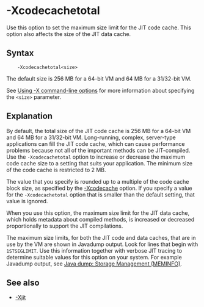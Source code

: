 <!--
* Copyright (c) 2017, 2021 IBM Corp. and others
*
* This program and the accompanying materials are made
* available under the terms of the Eclipse Public License 2.0
* which accompanies this distribution and is available at
* https://www.eclipse.org/legal/epl-2.0/ or the Apache
* License, Version 2.0 which accompanies this distribution and
* is available at https://www.apache.org/licenses/LICENSE-2.0.
*
* This Source Code may also be made available under the
* following Secondary Licenses when the conditions for such
* availability set forth in the Eclipse Public License, v. 2.0
* are satisfied: GNU General Public License, version 2 with
* the GNU Classpath Exception [1] and GNU General Public
* License, version 2 with the OpenJDK Assembly Exception [2].
*
* [1] https://www.gnu.org/software/classpath/license.html
* [2] http://openjdk.java.net/legal/assembly-exception.html
*
* SPDX-License-Identifier: EPL-2.0 OR Apache-2.0 OR GPL-2.0 WITH
* Classpath-exception-2.0 OR LicenseRef-GPL-2.0 WITH Assembly-exception
-->

# -Xcodecachetotal


Use this option to set the maximum size limit for the JIT code cache. This option also affects the size of the JIT data cache.

## Syntax

        -Xcodecachetotal<size>

The default size is 256 MB for a 64-bit VM and 64 MB for a 31/32-bit VM.

See [Using -X command-line options](x_jvm_commands.md) for more information about specifying the `<size>` parameter.

## Explanation

By default, the total size of the JIT code cache is 256 MB for a 64-bit VM and 64 MB for a 31/32-bit VM. Long-running, complex, server-type applications can fill the JIT code cache, which can cause performance problems because not all of the important methods can be JIT-compiled. Use the `-Xcodecachetotal` option to increase or decrease the maximum code cache size to a setting that suits your application. The minimum size of the code cache is restricted to 2 MB.

The value that you specify is rounded up to a multiple of the code cache block size, as specified by the [-Xcodecache](xcodecache.md) option. If you specify a value for the `-Xcodecachetotal` option that is smaller than the default setting, that value is ignored.

When you use this option, the maximum size limit for the JIT data cache, which holds metadata about compiled methods, is increased or decreased proportionally to support the JIT compilations.

The maximum size limits, for both the JIT code and data caches, that are in use by the VM are shown in Javadump output. Look for lines that begin with `1STSEGLIMIT`. Use this information together with verbose JIT tracing to determine suitable values for this option on your system. For example Javadump output, see [Java dump: Storage Management (MEMINFO)](dump_javadump.md#meminfo).

## See also

- [-Xjit](xjit.md)


<!-- ==== END OF TOPIC ==== xcodecachetotal.md ==== -->

